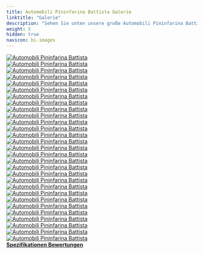 ```yaml
---
title: Automobili Pininfarina Battista Galerie
linktitle: "Galerie"
description: "Sehen Sie unten unsere große Automobili Pininfarina Battista Bildergalerie. Klicken Sie auf die Bilder für hochauflösende Versionen."
weight: 5
hidden: true
navicon: bi-images
---
```

<!-- markdownlint-disable MD033 -->
<div class="row" id ="my-gallery">
	<div class="pswp-grid-item col-6 col-md-4">
		<a href="https://media.evkx.net/multimedia/models/automobili_pininfarina/battista/battista/details_1.jpg"
data-pswp-src="https://media.evkx.net/multimedia/models/automobili_pininfarina/battista/battista/details_1.jpg"
data-pswp-width="3000"
data-pswp-height="2004" 
target="_blank">
			<img src="https://media.evkx.net/multimedia/models/automobili_pininfarina/battista/battista/details_1_xst.jpg" alt="Automobili Pininfarina Battista" class="img-fluid " />
		</a>
	</div>
	<div class="pswp-grid-item col-6 col-md-4">
		<a href="https://media.evkx.net/multimedia/models/automobili_pininfarina/battista/battista/details_2.jpg"
data-pswp-src="https://media.evkx.net/multimedia/models/automobili_pininfarina/battista/battista/details_2.jpg"
data-pswp-width="3000"
data-pswp-height="2001" 
target="_blank">
			<img src="https://media.evkx.net/multimedia/models/automobili_pininfarina/battista/battista/details_2_xst.jpg" alt="Automobili Pininfarina Battista" class="img-fluid " />
		</a>
	</div>
	<div class="pswp-grid-item col-6 col-md-4">
		<a href="https://media.evkx.net/multimedia/models/automobili_pininfarina/battista/battista/dynamic_1.jpg"
data-pswp-src="https://media.evkx.net/multimedia/models/automobili_pininfarina/battista/battista/dynamic_1.jpg"
data-pswp-width="1732"
data-pswp-height="1154" 
target="_blank">
			<img src="https://media.evkx.net/multimedia/models/automobili_pininfarina/battista/battista/dynamic_1_xst.jpg" alt="Automobili Pininfarina Battista" class="img-fluid " />
		</a>
	</div>
	<div class="pswp-grid-item col-6 col-md-4">
		<a href="https://media.evkx.net/multimedia/models/automobili_pininfarina/battista/battista/dynamic_2.jpg"
data-pswp-src="https://media.evkx.net/multimedia/models/automobili_pininfarina/battista/battista/dynamic_2.jpg"
data-pswp-width="1732"
data-pswp-height="1154" 
target="_blank">
			<img src="https://media.evkx.net/multimedia/models/automobili_pininfarina/battista/battista/dynamic_2_xst.jpg" alt="Automobili Pininfarina Battista" class="img-fluid " />
		</a>
	</div>
	<div class="pswp-grid-item col-6 col-md-4">
		<a href="https://media.evkx.net/multimedia/models/automobili_pininfarina/battista/battista/dynamic_3.jpg"
data-pswp-src="https://media.evkx.net/multimedia/models/automobili_pininfarina/battista/battista/dynamic_3.jpg"
data-pswp-width="3000"
data-pswp-height="1976" 
target="_blank">
			<img src="https://media.evkx.net/multimedia/models/automobili_pininfarina/battista/battista/dynamic_3_xst.jpg" alt="Automobili Pininfarina Battista" class="img-fluid " />
		</a>
	</div>
	<div class="pswp-grid-item col-6 col-md-4">
		<a href="https://media.evkx.net/multimedia/models/automobili_pininfarina/battista/battista/exterior_1.jpg"
data-pswp-src="https://media.evkx.net/multimedia/models/automobili_pininfarina/battista/battista/exterior_1.jpg"
data-pswp-width="3000"
data-pswp-height="2004" 
target="_blank">
			<img src="https://media.evkx.net/multimedia/models/automobili_pininfarina/battista/battista/exterior_1_xst.jpg" alt="Automobili Pininfarina Battista" class="img-fluid " />
		</a>
	</div>
	<div class="pswp-grid-item col-6 col-md-4">
		<a href="https://media.evkx.net/multimedia/models/automobili_pininfarina/battista/battista/exterior_10.jpg"
data-pswp-src="https://media.evkx.net/multimedia/models/automobili_pininfarina/battista/battista/exterior_10.jpg"
data-pswp-width="3000"
data-pswp-height="1765" 
target="_blank">
			<img src="https://media.evkx.net/multimedia/models/automobili_pininfarina/battista/battista/exterior_10_xst.jpg" alt="Automobili Pininfarina Battista" class="img-fluid " />
		</a>
	</div>
	<div class="pswp-grid-item col-6 col-md-4">
		<a href="https://media.evkx.net/multimedia/models/automobili_pininfarina/battista/battista/exterior_11.jpg"
data-pswp-src="https://media.evkx.net/multimedia/models/automobili_pininfarina/battista/battista/exterior_11.jpg"
data-pswp-width="3000"
data-pswp-height="2000" 
target="_blank">
			<img src="https://media.evkx.net/multimedia/models/automobili_pininfarina/battista/battista/exterior_11_xst.jpg" alt="Automobili Pininfarina Battista" class="img-fluid " />
		</a>
	</div>
	<div class="pswp-grid-item col-6 col-md-4">
		<a href="https://media.evkx.net/multimedia/models/automobili_pininfarina/battista/battista/exterior_12.jpg"
data-pswp-src="https://media.evkx.net/multimedia/models/automobili_pininfarina/battista/battista/exterior_12.jpg"
data-pswp-width="2800"
data-pswp-height="1868" 
target="_blank">
			<img src="https://media.evkx.net/multimedia/models/automobili_pininfarina/battista/battista/exterior_12_xst.jpg" alt="Automobili Pininfarina Battista" class="img-fluid " />
		</a>
	</div>
	<div class="pswp-grid-item col-6 col-md-4">
		<a href="https://media.evkx.net/multimedia/models/automobili_pininfarina/battista/battista/exterior_13.jpg"
data-pswp-src="https://media.evkx.net/multimedia/models/automobili_pininfarina/battista/battista/exterior_13.jpg"
data-pswp-width="2800"
data-pswp-height="1868" 
target="_blank">
			<img src="https://media.evkx.net/multimedia/models/automobili_pininfarina/battista/battista/exterior_13_xst.jpg" alt="Automobili Pininfarina Battista" class="img-fluid " />
		</a>
	</div>
	<div class="pswp-grid-item col-6 col-md-4">
		<a href="https://media.evkx.net/multimedia/models/automobili_pininfarina/battista/battista/exterior_14.jpg"
data-pswp-src="https://media.evkx.net/multimedia/models/automobili_pininfarina/battista/battista/exterior_14.jpg"
data-pswp-width="3000"
data-pswp-height="1867" 
target="_blank">
			<img src="https://media.evkx.net/multimedia/models/automobili_pininfarina/battista/battista/exterior_14_xst.jpg" alt="Automobili Pininfarina Battista" class="img-fluid " />
		</a>
	</div>
	<div class="pswp-grid-item col-6 col-md-4">
		<a href="https://media.evkx.net/multimedia/models/automobili_pininfarina/battista/battista/exterior_15.jpg"
data-pswp-src="https://media.evkx.net/multimedia/models/automobili_pininfarina/battista/battista/exterior_15.jpg"
data-pswp-width="3000"
data-pswp-height="2000" 
target="_blank">
			<img src="https://media.evkx.net/multimedia/models/automobili_pininfarina/battista/battista/exterior_15_xst.jpg" alt="Automobili Pininfarina Battista" class="img-fluid " />
		</a>
	</div>
	<div class="pswp-grid-item col-6 col-md-4">
		<a href="https://media.evkx.net/multimedia/models/automobili_pininfarina/battista/battista/exterior_16.jpg"
data-pswp-src="https://media.evkx.net/multimedia/models/automobili_pininfarina/battista/battista/exterior_16.jpg"
data-pswp-width="3000"
data-pswp-height="1995" 
target="_blank">
			<img src="https://media.evkx.net/multimedia/models/automobili_pininfarina/battista/battista/exterior_16_xst.jpg" alt="Automobili Pininfarina Battista" class="img-fluid " />
		</a>
	</div>
	<div class="pswp-grid-item col-6 col-md-4">
		<a href="https://media.evkx.net/multimedia/models/automobili_pininfarina/battista/battista/exterior_17.jpg"
data-pswp-src="https://media.evkx.net/multimedia/models/automobili_pininfarina/battista/battista/exterior_17.jpg"
data-pswp-width="1920"
data-pswp-height="1281" 
target="_blank">
			<img src="https://media.evkx.net/multimedia/models/automobili_pininfarina/battista/battista/exterior_17_xst.jpg" alt="Automobili Pininfarina Battista" class="img-fluid " />
		</a>
	</div>
	<div class="pswp-grid-item col-6 col-md-4">
		<a href="https://media.evkx.net/multimedia/models/automobili_pininfarina/battista/battista/exterior_18.jpg"
data-pswp-src="https://media.evkx.net/multimedia/models/automobili_pininfarina/battista/battista/exterior_18.jpg"
data-pswp-width="3000"
data-pswp-height="1981" 
target="_blank">
			<img src="https://media.evkx.net/multimedia/models/automobili_pininfarina/battista/battista/exterior_18_xst.jpg" alt="Automobili Pininfarina Battista" class="img-fluid " />
		</a>
	</div>
	<div class="pswp-grid-item col-6 col-md-4">
		<a href="https://media.evkx.net/multimedia/models/automobili_pininfarina/battista/battista/exterior_2.jpg"
data-pswp-src="https://media.evkx.net/multimedia/models/automobili_pininfarina/battista/battista/exterior_2.jpg"
data-pswp-width="3000"
data-pswp-height="1925" 
target="_blank">
			<img src="https://media.evkx.net/multimedia/models/automobili_pininfarina/battista/battista/exterior_2_xst.jpg" alt="Automobili Pininfarina Battista" class="img-fluid " />
		</a>
	</div>
	<div class="pswp-grid-item col-6 col-md-4">
		<a href="https://media.evkx.net/multimedia/models/automobili_pininfarina/battista/battista/exterior_3.jpg"
data-pswp-src="https://media.evkx.net/multimedia/models/automobili_pininfarina/battista/battista/exterior_3.jpg"
data-pswp-width="1732"
data-pswp-height="1154" 
target="_blank">
			<img src="https://media.evkx.net/multimedia/models/automobili_pininfarina/battista/battista/exterior_3_xst.jpg" alt="Automobili Pininfarina Battista" class="img-fluid " />
		</a>
	</div>
	<div class="pswp-grid-item col-6 col-md-4">
		<a href="https://media.evkx.net/multimedia/models/automobili_pininfarina/battista/battista/exterior_4.jpg"
data-pswp-src="https://media.evkx.net/multimedia/models/automobili_pininfarina/battista/battista/exterior_4.jpg"
data-pswp-width="3000"
data-pswp-height="2004" 
target="_blank">
			<img src="https://media.evkx.net/multimedia/models/automobili_pininfarina/battista/battista/exterior_4_xst.jpg" alt="Automobili Pininfarina Battista" class="img-fluid " />
		</a>
	</div>
	<div class="pswp-grid-item col-6 col-md-4">
		<a href="https://media.evkx.net/multimedia/models/automobili_pininfarina/battista/battista/exterior_5.jpg"
data-pswp-src="https://media.evkx.net/multimedia/models/automobili_pininfarina/battista/battista/exterior_5.jpg"
data-pswp-width="3000"
data-pswp-height="1153" 
target="_blank">
			<img src="https://media.evkx.net/multimedia/models/automobili_pininfarina/battista/battista/exterior_5_xst.jpg" alt="Automobili Pininfarina Battista" class="img-fluid " />
		</a>
	</div>
	<div class="pswp-grid-item col-6 col-md-4">
		<a href="https://media.evkx.net/multimedia/models/automobili_pininfarina/battista/battista/exterior_6.jpg"
data-pswp-src="https://media.evkx.net/multimedia/models/automobili_pininfarina/battista/battista/exterior_6.jpg"
data-pswp-width="3000"
data-pswp-height="1695" 
target="_blank">
			<img src="https://media.evkx.net/multimedia/models/automobili_pininfarina/battista/battista/exterior_6_xst.jpg" alt="Automobili Pininfarina Battista" class="img-fluid " />
		</a>
	</div>
	<div class="pswp-grid-item col-6 col-md-4">
		<a href="https://media.evkx.net/multimedia/models/automobili_pininfarina/battista/battista/exterior_7.jpg"
data-pswp-src="https://media.evkx.net/multimedia/models/automobili_pininfarina/battista/battista/exterior_7.jpg"
data-pswp-width="3000"
data-pswp-height="1553" 
target="_blank">
			<img src="https://media.evkx.net/multimedia/models/automobili_pininfarina/battista/battista/exterior_7_xst.jpg" alt="Automobili Pininfarina Battista" class="img-fluid " />
		</a>
	</div>
	<div class="pswp-grid-item col-6 col-md-4">
		<a href="https://media.evkx.net/multimedia/models/automobili_pininfarina/battista/battista/exterior_8.jpg"
data-pswp-src="https://media.evkx.net/multimedia/models/automobili_pininfarina/battista/battista/exterior_8.jpg"
data-pswp-width="3000"
data-pswp-height="2000" 
target="_blank">
			<img src="https://media.evkx.net/multimedia/models/automobili_pininfarina/battista/battista/exterior_8_xst.jpg" alt="Automobili Pininfarina Battista" class="img-fluid " />
		</a>
	</div>
	<div class="pswp-grid-item col-6 col-md-4">
		<a href="https://media.evkx.net/multimedia/models/automobili_pininfarina/battista/battista/exterior_9.jpg"
data-pswp-src="https://media.evkx.net/multimedia/models/automobili_pininfarina/battista/battista/exterior_9.jpg"
data-pswp-width="3000"
data-pswp-height="2000" 
target="_blank">
			<img src="https://media.evkx.net/multimedia/models/automobili_pininfarina/battista/battista/exterior_9_xst.jpg" alt="Automobili Pininfarina Battista" class="img-fluid " />
		</a>
	</div>
	<div class="pswp-grid-item col-6 col-md-4">
		<a href="https://media.evkx.net/multimedia/models/automobili_pininfarina/battista/battista/headlights_1.jpg"
data-pswp-src="https://media.evkx.net/multimedia/models/automobili_pininfarina/battista/battista/headlights_1.jpg"
data-pswp-width="3000"
data-pswp-height="1999" 
target="_blank">
			<img src="https://media.evkx.net/multimedia/models/automobili_pininfarina/battista/battista/headlights_1_xst.jpg" alt="Automobili Pininfarina Battista" class="img-fluid " />
		</a>
	</div>
	<div class="pswp-grid-item col-6 col-md-4">
		<a href="https://media.evkx.net/multimedia/models/automobili_pininfarina/battista/battista/headlights_2.jpg"
data-pswp-src="https://media.evkx.net/multimedia/models/automobili_pininfarina/battista/battista/headlights_2.jpg"
data-pswp-width="1920"
data-pswp-height="1281" 
target="_blank">
			<img src="https://media.evkx.net/multimedia/models/automobili_pininfarina/battista/battista/headlights_2_xst.jpg" alt="Automobili Pininfarina Battista" class="img-fluid " />
		</a>
	</div>
	<div class="pswp-grid-item col-6 col-md-4">
		<a href="https://media.evkx.net/multimedia/models/automobili_pininfarina/battista/battista/info_1.jpg"
data-pswp-src="https://media.evkx.net/multimedia/models/automobili_pininfarina/battista/battista/info_1.jpg"
data-pswp-width="3000"
data-pswp-height="1685" 
target="_blank">
			<img src="https://media.evkx.net/multimedia/models/automobili_pininfarina/battista/battista/info_1_xst.jpg" alt="Automobili Pininfarina Battista" class="img-fluid " />
		</a>
	</div>
	<div class="pswp-grid-item col-6 col-md-4">
		<a href="https://media.evkx.net/multimedia/models/automobili_pininfarina/battista/battista/main_1.jpg"
data-pswp-src="https://media.evkx.net/multimedia/models/automobili_pininfarina/battista/battista/main_1.jpg"
data-pswp-width="3000"
data-pswp-height="2002" 
target="_blank">
			<img src="https://media.evkx.net/multimedia/models/automobili_pininfarina/battista/battista/main_1_xst.jpg" alt="Automobili Pininfarina Battista" class="img-fluid " />
		</a>
	</div>
	<div class="pswp-grid-item col-6 col-md-4">
		<a href="https://media.evkx.net/multimedia/models/automobili_pininfarina/battista/battista/screens_1.jpg"
data-pswp-src="https://media.evkx.net/multimedia/models/automobili_pininfarina/battista/battista/screens_1.jpg"
data-pswp-width="3000"
data-pswp-height="1977" 
target="_blank">
			<img src="https://media.evkx.net/multimedia/models/automobili_pininfarina/battista/battista/screens_1_xst.jpg" alt="Automobili Pininfarina Battista" class="img-fluid " />
		</a>
	</div>
	<div class="pswp-grid-item col-6 col-md-4">
		<a href="https://media.evkx.net/multimedia/models/automobili_pininfarina/battista/battista/wheels_1.jpg"
data-pswp-src="https://media.evkx.net/multimedia/models/automobili_pininfarina/battista/battista/wheels_1.jpg"
data-pswp-width="3000"
data-pswp-height="1999" 
target="_blank">
			<img src="https://media.evkx.net/multimedia/models/automobili_pininfarina/battista/battista/wheels_1_xst.jpg" alt="Automobili Pininfarina Battista" class="img-fluid " />
		</a>
	</div>
</div>
<script type="module">
  import PhotoSwipeLightbox from '/js/photoswipe-lightbox.esm.js';
    const lightbox = new PhotoSwipeLightbox({
       gallery: '#my-gallery',
        children: 'a',
        pswpModule: () => import('/js/photoswipe.esm.js')
    });
lightbox.init();
</script>
<div class="mt-3 mb-3">
<a href="../specifications/" class="text-decoration-none text-black">
<strong><i class="bi-arrow-left"></i> Spezifikationen </strong>
</a>
<a href="../reviews/" class="text-decoration-none text-black float-end">
<strong>Bewertungen <i class="bi-arrow-right"></i></strong>
</a>
</div>
